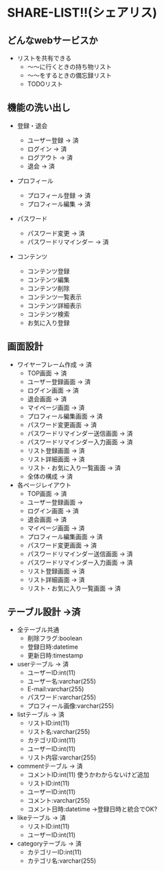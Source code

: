 # SHARE-LIST!!(シェアリス)

## どんなwebサービスか
- リストを共有できる
    - ～～に行くときの持ち物リスト
    - ～～をするときの備忘録リスト
    - TODOリスト

## 機能の洗い出し
- 登録・退会
    - ユーザー登録 → 済
    - ログイン → 済
    - ログアウト → 済
    - 退会 → 済

- プロフィール
    - プロフィール登録 → 済
    - プロフィール編集 → 済

- パスワード
    - パスワード変更 → 済
    - パスワードリマインダー → 済

- コンテンツ
    - コンテンツ登録
    - コンテンツ編集
    - コンテンツ削除
    - コンテンツ一覧表示
    - コンテンツ詳細表示
    - コンテンツ検索
    - お気に入り登録

## 画面設計
- ワイヤーフレーム作成 → 済
    - TOP画面 → 済
    - ユーザー登録画面 → 済
    - ログイン画面 → 済
    - 退会画面 → 済
    - マイページ画面 → 済
    - プロフィール編集画面 → 済
    - パスワード変更画面 → 済
    - パスワードリマインダー送信画面 → 済
    - パスワードリマインダー入力画面 → 済
    - リスト登録画面 → 済
    - リスト詳細画面 → 済
    - リスト・お気に入り一覧画面 → 済
    - 全体の構成 → 済
- 各ページレイアウト
    - TOP画面 → 済
    - ユーザー登録画面 → 
    - ログイン画面 → 済
    - 退会画面 → 済
    - マイページ画面 → 済
    - プロフィール編集画面 → 済
    - パスワード変更画面 → 済
    - パスワードリマインダー送信画面 → 済
    - パスワードリマインダー入力画面 → 済
    - リスト登録画面 → 済
    - リスト詳細画面 → 済
    - リスト・お気に入り一覧画面 → 済

## テーブル設計 →済
- 全テーブル共通
    - 削除フラグ:boolean
    - 登録日時:datetime
    - 更新日時:timestamp
- userテーブル → 済
    - ユーザーID:int(11)
    - ユーザー名:varchar(255)
    - E-mail:varchar(255)
    - パスワード:varchar(255)
    - プロフィール画像:varchar(255)
- listテーブル → 済
    - リストID:int(11)
    - リスト名:varchar(255)
    - カテゴリID:int(11)
    - ユーザーID:int(11)
    - リスト内容:varchar(255)
- commentテーブル → 済
    - コメントID:int(11) 使うかわからないけど追加
    - リストID:int(11)
    - ユーザーID:int(11)
    - コメント:varchar(255)
    - コメント日時:datetime →登録日時と統合でOK?
- likeテーブル → 済
    - リストID:int(11)
    - ユーザーID:int(11)
- categoryテーブル → 済
    - カテゴリーID:int(11)
    - カテゴリ名:varchar(255)